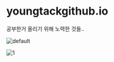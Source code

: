 # youngtackgithub.io

공부한거 올리기 위해 노력한 것들..

<div>

![default](https://user-images.githubusercontent.com/45065552/48903172-218e0880-ee9e-11e8-94d6-508fb39e4047.JPG)
  
<img>![1](https://user-images.githubusercontent.com/45065552/48903188-2bb00700-ee9e-11e8-8020-3241fcb8cb80.JPG)</img>

</div>
